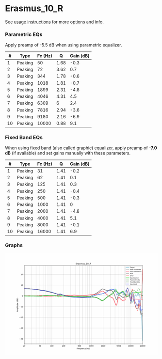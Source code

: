 # Erasmus_10_R
See [usage instructions](https://github.com/jaakkopasanen/AutoEq#usage) for more options and info.

### Parametric EQs
Apply preamp of -5.5 dB when using parametric equalizer.

|   # | Type    |   Fc (Hz) |    Q |   Gain (dB) |
|-----|---------|-----------|------|-------------|
|   1 | Peaking |        50 | 1.68 |        -0.3 |
|   2 | Peaking |        72 | 3.62 |         0.7 |
|   3 | Peaking |       344 | 1.78 |        -0.6 |
|   4 | Peaking |      1018 | 1.81 |        -0.7 |
|   5 | Peaking |      1899 | 2.31 |        -4.8 |
|   6 | Peaking |      4046 | 4.31 |         4.5 |
|   7 | Peaking |      6309 | 6    |         2.4 |
|   8 | Peaking |      7816 | 2.94 |        -3.6 |
|   9 | Peaking |      9180 | 2.16 |        -6.9 |
|  10 | Peaking |     10000 | 0.88 |         9.1 |

### Fixed Band EQs
When using fixed band (also called graphic) equalizer, apply preamp of **-7.0 dB** (if available) and set gains manually with these parameters.

|   # | Type    |   Fc (Hz) |    Q |   Gain (dB) |
|-----|---------|-----------|------|-------------|
|   1 | Peaking |        31 | 1.41 |        -0.2 |
|   2 | Peaking |        62 | 1.41 |         0.1 |
|   3 | Peaking |       125 | 1.41 |         0.3 |
|   4 | Peaking |       250 | 1.41 |        -0.4 |
|   5 | Peaking |       500 | 1.41 |        -0.3 |
|   6 | Peaking |      1000 | 1.41 |         0   |
|   7 | Peaking |      2000 | 1.41 |        -4.8 |
|   8 | Peaking |      4000 | 1.41 |         5.1 |
|   9 | Peaking |      8000 | 1.41 |        -0.1 |
|  10 | Peaking |     16000 | 1.41 |         6.9 |

### Graphs
![](./Erasmus_10_R.png)

